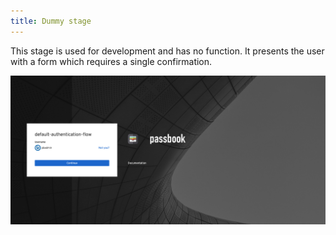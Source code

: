 ```yaml
---
title: Dummy stage
---
```


This stage is used for development and has no function. It presents the user with a form which requires a single confirmation.

![](dummy.png)
